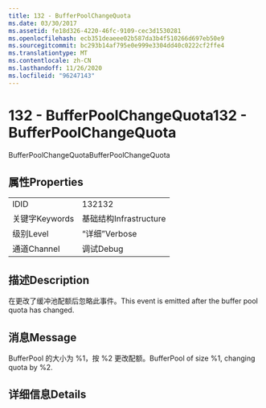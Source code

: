 ```yaml
---
title: 132 - BufferPoolChangeQuota
ms.date: 03/30/2017
ms.assetid: fe18d326-4220-46fc-9109-cec3d1530281
ms.openlocfilehash: ecb351deaeee02b587da3b4f510266d697eb50e9
ms.sourcegitcommit: bc293b14af795e0e999e3304dd40c0222cf2ffe4
ms.translationtype: MT
ms.contentlocale: zh-CN
ms.lasthandoff: 11/26/2020
ms.locfileid: "96247143"
---
```

# <a name="132---bufferpoolchangequota"></a><span data-ttu-id="aa2ac-102">132 - BufferPoolChangeQuota</span><span class="sxs-lookup"><span data-stu-id="aa2ac-102">132 - BufferPoolChangeQuota</span></span>

<span data-ttu-id="aa2ac-103">BufferPoolChangeQuota</span><span class="sxs-lookup"><span data-stu-id="aa2ac-103">BufferPoolChangeQuota</span></span>  
  
## <a name="properties"></a><span data-ttu-id="aa2ac-104">属性</span><span class="sxs-lookup"><span data-stu-id="aa2ac-104">Properties</span></span>  
  
|||  
|-|-|  
|<span data-ttu-id="aa2ac-105">ID</span><span class="sxs-lookup"><span data-stu-id="aa2ac-105">ID</span></span>|<span data-ttu-id="aa2ac-106">132</span><span class="sxs-lookup"><span data-stu-id="aa2ac-106">132</span></span>|  
|<span data-ttu-id="aa2ac-107">关键字</span><span class="sxs-lookup"><span data-stu-id="aa2ac-107">Keywords</span></span>|<span data-ttu-id="aa2ac-108">基础结构</span><span class="sxs-lookup"><span data-stu-id="aa2ac-108">Infrastructure</span></span>|  
|<span data-ttu-id="aa2ac-109">级别</span><span class="sxs-lookup"><span data-stu-id="aa2ac-109">Level</span></span>|<span data-ttu-id="aa2ac-110">“详细”</span><span class="sxs-lookup"><span data-stu-id="aa2ac-110">Verbose</span></span>|  
|<span data-ttu-id="aa2ac-111">通道</span><span class="sxs-lookup"><span data-stu-id="aa2ac-111">Channel</span></span>|<span data-ttu-id="aa2ac-112">调试</span><span class="sxs-lookup"><span data-stu-id="aa2ac-112">Debug</span></span>|  
  
## <a name="description"></a><span data-ttu-id="aa2ac-113">描述</span><span class="sxs-lookup"><span data-stu-id="aa2ac-113">Description</span></span>  

 <span data-ttu-id="aa2ac-114">在更改了缓冲池配额后忽略此事件。</span><span class="sxs-lookup"><span data-stu-id="aa2ac-114">This event is emitted after the buffer pool quota has changed.</span></span>  
  
## <a name="message"></a><span data-ttu-id="aa2ac-115">消息</span><span class="sxs-lookup"><span data-stu-id="aa2ac-115">Message</span></span>  

 <span data-ttu-id="aa2ac-116">BufferPool 的大小为 %1，按 %2 更改配额。</span><span class="sxs-lookup"><span data-stu-id="aa2ac-116">BufferPool of size %1, changing quota by %2.</span></span>  
  
## <a name="details"></a><span data-ttu-id="aa2ac-117">详细信息</span><span class="sxs-lookup"><span data-stu-id="aa2ac-117">Details</span></span>

